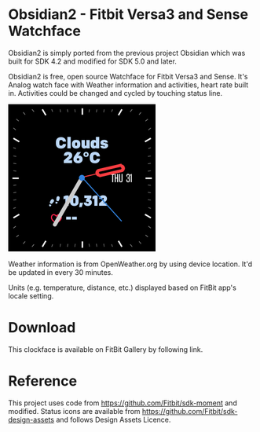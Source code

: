 # Obsidian2 - Fitbit Versa3 and Sense Watchface

Obsidian2 is simply ported from the previous project Obsidian which was built for SDK 4.2 and modified for SDK 5.0 and later.

Obsidian2 is free, open source Watchface for Fitbit Versa3 and Sense. It's Analog watch face with Weather information and activities, heart rate built in. Activities could be changed and cycled by touching status line.

![Screenshort](screenshots/Obsidian-screenshot.png)

Weather information is from OpenWeather.org by using device location. It'd be updated in every 30 minutes.

Units (e.g. temperature, distance, etc.) displayed based on FitBit app's locale setting.

# Download 

This clockface is available on FitBit Gallery by following link.


# Reference

This project uses code from https://github.com/Fitbit/sdk-moment and modified.
Status icons are available from https://github.com/Fitbit/sdk-design-assets and follows Design Assets Licence.